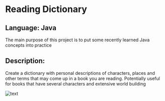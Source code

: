# Reading Dictionary

## Language: Java

The main purpose of this project is to put some recently learned Java concepts into practice

## Description:
Create a dictionary with personal descriptions of characters, places and other terms that may come up in a book you are reading. Potentially useful for books that have several characters and extensive world building

![text](https://media.giphy.com/media/v1.Y2lkPTc5MGI3NjExeGd3MHBydmsyYmFpYnkyMGZwazAyamc0Mm5mMTI1NDQ1MWhiZ2FjeCZlcD12MV9pbnRlcm5hbF9naWZfYnlfaWQmY3Q9Zw/LE2O1KwWbibYQUY5RK/giphy.gif)

